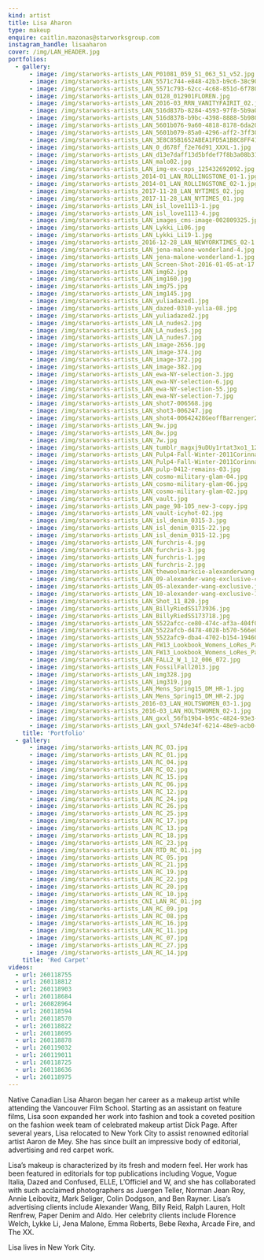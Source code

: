 ```yaml
---
kind: artist
title: Lisa Aharon
type: makeup
enquire: caitlin.mazonas@starworksgroup.com
instagram_handle: lisaaharon
cover: /img/LAN_HEADER.jpg
portfolios:
  - gallery:
      - image: /img/starworks-artists_LAN_P01081_059_51_063_51_v52.jpg
      - image: /img/starworks-artists_LAN_5571c744-e848-42b3-b9c6-38c90a771fd0.jpg
      - image: /img/starworks-artists_LAN_5571c793-62cc-4c68-851d-6f780a771fd0.jpg
      - image: /img/starworks-artists_LAN_0128_012901FLOREN.jpg
      - image: /img/starworks-artists_LAN_2016-03_RRN_VANITYFAIRIT_02.jpg
      - image: /img/starworks-artists_LAN_516d837b-8284-4593-97f8-5b9a0aa613db.jpg
      - image: /img/starworks-artists_LAN_516d8378-b9bc-4398-8888-5b980aa613db.jpg
      - image: /img/starworks-artists_LAN_5601b076-9a60-4818-8178-6da20a771fd0.jpg
      - image: /img/starworks-artists_LAN_5601b079-85a0-4296-aff2-3ff30a771fd0.jpg
      - image: /img/starworks-artists_LAN_3E8C85B1652ABEA1FD5A1B8C8FF41A3A.jpg
      - image: /img/starworks-artists_LAN_0_d678f_f2e76d91_XXXL-1.jpg
      - image: /img/starworks-artists_LAN_d13e7daff13d5bfdef7f8b3a08b31678.jpg
      - image: /img/starworks-artists_LAN_malo02.jpg
      - image: /img/starworks-artists_LAN_img-ex-cops_125432692092.jpg
      - image: /img/starworks-artists_2014-01_LAN_ROLLINGSTONE_01-1.jpg
      - image: /img/starworks-artists_2014-01_LAN_ROLLINGSTONE_02-1.jpg
      - image: /img/starworks-artists_2017-11-28_LAN_NYTIMES_02.jpg
      - image: /img/starworks-artists_2017-11-28_LAN_NYTIMES_01.jpg
      - image: /img/starworks-artists_LAN_isl_love1113-1.jpg
      - image: /img/starworks-artists_LAN_isl_love1113-4.jpg
      - image: /img/starworks-artists_LAN_images_cms-image-002809325.jpg
      - image: /img/starworks-artists_LAN_Lykki_Li06.jpg
      - image: /img/starworks-artists_LAN_Lykki_Li19-1.jpg
      - image: /img/starworks-artists_2016-12-28_LAN_NEWYORKTIMES_02-1.jpg
      - image: /img/starworks-artists_LAN_jena-malone-wonderland-4.jpg
      - image: /img/starworks-artists_LAN_jena-malone-wonderland-1.jpg
      - image: /img/starworks-artists_LAN_Screen-Shot-2016-01-05-at-17.05.21-1024x682
      - image: /img/starworks-artists_LAN_img62.jpg
      - image: /img/starworks-artists_LAN_img160.jpg
      - image: /img/starworks-artists_LAN_img75.jpg
      - image: /img/starworks-artists_LAN_img145.jpg
      - image: /img/starworks-artists_LAN_yuliadazed1.jpg
      - image: /img/starworks-artists_LAN_dazed-0310-yulia-08.jpg
      - image: /img/starworks-artists_LAN_yuliadazed2.jpg
      - image: /img/starworks-artists_LAN_LA_nudes2.jpg
      - image: /img/starworks-artists_LAN_LA_nudes5.jpg
      - image: /img/starworks-artists_LAN_LA_nudes7.jpg
      - image: /img/starworks-artists_LAN_image-2656.jpg
      - image: /img/starworks-artists_LAN_image-374.jpg
      - image: /img/starworks-artists_LAN_image-372.jpg
      - image: /img/starworks-artists_LAN_image-382.jpg
      - image: /img/starworks-artists_LAN_ewa-NY-selection-3.jpg
      - image: /img/starworks-artists_LAN_ewa-NY-selection-6.jpg
      - image: /img/starworks-artists_LAN_ewa-NY-selection-55.jpg
      - image: /img/starworks-artists_LAN_ewa-NY-selection-7.jpg
      - image: /img/starworks-artists_LAN_shot7-006568.jpg
      - image: /img/starworks-artists_LAN_shot3-006247.jpg
      - image: /img/starworks-artists_LAN_shot4-00642428GeoffBarrenger27sconflictedcopy2013-02-2629.jpg
      - image: /img/starworks-artists_LAN_9w.jpg
      - image: /img/starworks-artists_LAN_8w.jpg
      - image: /img/starworks-artists_LAN_7w.jpg
      - image: /img/starworks-artists_LAN_tumblr_magxj9uDUy1rtat3xo1_1280.jpg
      - image: /img/starworks-artists_LAN_Pulp4-Fall-Winter-2011Corinna-Studier-Natalia-Siodmiak.jpg
      - image: /img/starworks-artists_LAN_Pulp4-Fall-Winter-2011Corinna-Studier-Natalia-Siodmiak-1.jpg
      - image: /img/starworks-artists_LAN_pulp-0412-remains-03.jpg
      - image: /img/starworks-artists_LAN_cosmo-military-glam-04.jpg
      - image: /img/starworks-artists_LAN_cosmo-military-glam-06.jpg
      - image: /img/starworks-artists_LAN_cosmo-military-glam-02.jpg
      - image: /img/starworks-artists_LAN_vault.jpg
      - image: /img/starworks-artists_LAN_page_98-105_new-3-copy.jpg
      - image: /img/starworks-artists_LAN_vault-icyhot-02.jpg
      - image: /img/starworks-artists_LAN_isl_denim_0315-3.jpg
      - image: /img/starworks-artists_LAN_isl_denim_0315-22.jpg
      - image: /img/starworks-artists_LAN_isl_denim_0315-12.jpg
      - image: /img/starworks-artists_LAN_furchris-4.jpg
      - image: /img/starworks-artists_LAN_furchris-3.jpg
      - image: /img/starworks-artists_LAN_furchris-1.jpg
      - image: /img/starworks-artists_LAN_furchris-2.jpg
      - image: /img/starworks-artists_LAN_thewoolmarkcie-alexanderwang.jpg
      - image: /img/starworks-artists_LAN_09-alexander-wang-exclusive-copy.jpg
      - image: /img/starworks-artists_LAN_05-alexander-wang-exclusive.jpg
      - image: /img/starworks-artists_LAN_10-alexander-wang-exclusive-1.jpg
      - image: /img/starworks-artists_LAN_Shot_11_820.jpg
      - image: /img/starworks-artists_LAN_BillyRiedSS173936.jpg
      - image: /img/starworks-artists_LAN_BillyRiedSS173718.jpg
      - image: /img/starworks-artists_LAN_5522afcc-ce80-474c-af3a-404f0a771fd0.jpg
      - image: /img/starworks-artists_LAN_5522afcb-d478-4028-b570-566e0a771fd0.jpg
      - image: /img/starworks-artists_LAN_5522afc9-dba4-4702-b154-19460a771fd0.jpg
      - image: /img/starworks-artists_LAN_FW13_Lookbook_Womens_LoRes_Page_20-1.jpg
      - image: /img/starworks-artists_LAN_FW13_Lookbook_Womens_LoRes_Page_13.jpg
      - image: /img/starworks-artists_LAN_FALL2_W_1_12_006_072.jpg
      - image: /img/starworks-artists_LAN_FossilFall2013.jpg
      - image: /img/starworks-artists_LAN_img328.jpg
      - image: /img/starworks-artists_LAN_img319.jpg
      - image: /img/starworks-artists_LAN_Mens_Spring15_DM_HR-1.jpg
      - image: /img/starworks-artists_LAN_Mens_Spring15_DM_HR-2.jpg
      - image: /img/starworks-artists_2016-03_LAN_HOLTSWOMEN_03-1.jpg
      - image: /img/starworks-artists_2016-03_LAN_HOLTSWOMEN_02-1.jpg
      - image: /img/starworks-artists_LAN_gxxl_56fb19b4-b95c-4824-93e3-6ca40a771fd0-1.jpg
      - image: /img/starworks-artists_LAN_gxxl_574de34f-6214-48e9-acb0-65590a771fd0-1.jpg
    title: 'Portfolio'
  - gallery:
      - image: /img/starworks-artists_LAN_RC_03.jpg
      - image: /img/starworks-artists_LAN_RC_01.jpg
      - image: /img/starworks-artists_LAN_RC_04.jpg
      - image: /img/starworks-artists_LAN_RC_02.jpg
      - image: /img/starworks-artists_LAN_RC_15.jpg
      - image: /img/starworks-artists_LAN_RC_06.jpg
      - image: /img/starworks-artists_LAN_RC_12.jpg
      - image: /img/starworks-artists_LAN_RC_24.jpg
      - image: /img/starworks-artists_LAN_RC_26.jpg
      - image: /img/starworks-artists_LAN_RC_25.jpg
      - image: /img/starworks-artists_LAN_RC_17.jpg
      - image: /img/starworks-artists_LAN_RC_13.jpg
      - image: /img/starworks-artists_LAN_RC_18.jpg
      - image: /img/starworks-artists_LAN_RC_23.jpg
      - image: /img/starworks-artists_LAN_RTD_RC_01.jpg
      - image: /img/starworks-artists_LAN_RC_05.jpg
      - image: /img/starworks-artists_LAN_RC_21.jpg
      - image: /img/starworks-artists_LAN_RC_19.jpg
      - image: /img/starworks-artists_LAN_RC_22.jpg
      - image: /img/starworks-artists_LAN_RC_20.jpg
      - image: /img/starworks-artists_LAN_RC_10.jpg
      - image: /img/starworks-artists_CNI_LAN_RC_01.jpg
      - image: /img/starworks-artists_LAN_RC_09.jpg
      - image: /img/starworks-artists_LAN_RC_08.jpg
      - image: /img/starworks-artists_LAN_RC_16.jpg
      - image: /img/starworks-artists_LAN_RC_11.jpg
      - image: /img/starworks-artists_LAN_RC_07.jpg
      - image: /img/starworks-artists_LAN_RC_27.jpg
      - image: /img/starworks-artists_LAN_RC_14.jpg
    title: 'Red Carpet'
videos:
  - url: 260118755
  - url: 260118812
  - url: 260118903
  - url: 260118684
  - url: 260828964
  - url: 260118594
  - url: 260118570
  - url: 260118822
  - url: 260118695
  - url: 260118878
  - url: 260119032
  - url: 260119011
  - url: 260118725
  - url: 260118636
  - url: 260118975
---
```

Native Canadian Lisa Aharon began her career as a makeup artist while attending the Vancouver Film School. Starting as an assistant on feature films, Lisa soon expanded her work into fashion and took a coveted position on the fashion week team of celebrated makeup artist Dick Page. After several years, Lisa relocated to New York City to assist renowned editorial artist Aaron de Mey. She has since built an impressive body of editorial, advertising and red carpet work.

Lisa’s makeup is characterized by its fresh and modern feel. Her work has been featured in editorials for top publications including Vogue, Vogue Italia, Dazed and Confused, ELLE, L’Officiel and W, and she has collaborated with such acclaimed photographers as Juergen Teller, Norman Jean Roy, Annie Leibovitz, Mark Seliger, Colin Dodgson, and Ben Rayner. Lisa’s advertising clients include Alexander Wang, Billy Reid, Ralph Lauren, Holt Renfrew, Paper Denim and Aldo. Her celebrity clients include Florence Welch, Lykke Li, Jena Malone, Emma Roberts, Bebe Rexha, Arcade Fire, and The XX.

Lisa lives in New York City.
